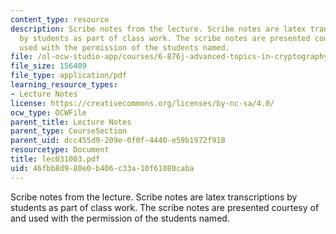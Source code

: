 ```yaml
---
content_type: resource
description: Scribe notes from the lecture. Scribe notes are latex transcriptions
  by students as part of class work. The scribe notes are presented courtesy of and
  used with the permission of the students named.
file: /ol-ocw-studio-app/courses/6-876j-advanced-topics-in-cryptography-spring-2003/46fbb8d980e0b406c33a10f61080caba_lec031003.pdf
file_size: 156409
file_type: application/pdf
learning_resource_types:
- Lecture Notes
license: https://creativecommons.org/licenses/by-nc-sa/4.0/
ocw_type: OCWFile
parent_title: Lecture Notes
parent_type: CourseSection
parent_uid: dcc455d9-209e-0f0f-4440-e59b1972f918
resourcetype: Document
title: lec031003.pdf
uid: 46fbb8d9-80e0-b406-c33a-10f61080caba
---
```

Scribe notes from the lecture. Scribe notes are latex transcriptions by students as part of class work. The scribe notes are presented courtesy of and used with the permission of the students named.
